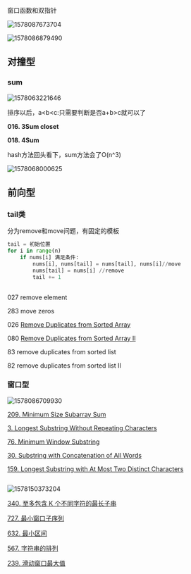 窗口函数和双指针

![1578087673704](D:\markdwonPictures\1578087673704.png)





![1578086879490](D:\markdwonPictures\1578086879490.png)

## 对撞型

### sum

![1578063221646](D:\markdwonPictures\1578063221646.png)

排序以后，a\<b\<c:只需要判断是否a\+b\>c就可以了



**016. 3Sum closet**

**018. 4Sum**

hash方法回头看下，sum方法会了O(n^3)

![1578068000625](D:\markdwonPictures\1578068000625.png)

## 前向型

### tail类

分为remove和move问题，有固定的模板

```python
tail = 初始位置
for i in range(n)
	if nums[i] 满足条件:
        nums[i], nums[tail] = nums[tail], nums[i]//move
        nums[tail] = nums[i] //remove 
        tail += 1
       
```



027 remove element 

283 move zeros 

026 [Remove Duplicates from Sorted Array](https://leetcode-cn.com/problems/remove-duplicates-from-sorted-array/)

080 [Remove Duplicates from Sorted Array II](https://leetcode-cn.com/problems/remove-duplicates-from-sorted-array-ii/)

83 remove duplicates from sorted list 

82 remove duplicates from sorted list II

### 窗口型

![1578086709930](D:\markdwonPictures\1578086709930.png)



[209. Minimum Size Subarray Sum](https://leetcode-cn.com/problems/minimum-size-subarray-sum/)

[ 3. Longest Substring Without Repeating Characters](https://leetcode-cn.com/problems/longest-substring-without-repeating-characters/)

[76. Minimum Window Substring](https://leetcode-cn.com/problems/minimum-window-substring/)

[30. Substring with Concatenation of All Words](https://leetcode-cn.com/problems/substring-with-concatenation-of-all-words/)

[159. Longest Substring with At Most Two Distinct Characters](https://leetcode-cn.com/problems/longest-substring-with-at-most-two-distinct-characters/)

```python

```

![1578150373204](D:\markdwonPictures\1578150373204.png)



[340. 至多包含 K 个不同字符的最长子串](https://leetcode-cn.com/problems/longest-substring-with-at-most-k-distinct-characters/)

[727. 最小窗口子序列](https://leetcode-cn.com/problems/minimum-window-subsequence/)

[632. 最小区间](https://leetcode-cn.com/problems/smallest-range/)

[567. 字符串的排列](https://leetcode-cn.com/problems/permutation-in-string/)

[239. 滑动窗口最大值](https://leetcode-cn.com/problems/sliding-window-maximum/)



